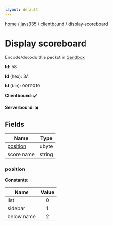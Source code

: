 ```yaml
---
layout: default
---
```


[home](/)  /  [java335](/protocol/java335)  /  [clientbound](/protocol/java335/clientbound)  /  display-scoreboard

# Display scoreboard

Encode/decode this packet in [Sandbox](../../../sandbox/java335#Clientbound.DisplayScoreboard)

**Id**: 58

**Id** (hex): 3A

**Id** (bin): 00111010

**Clientbound**: ✔️

**Serverbound**: ✖️

## Fields

Name | Type
---|---
[position](#position) | ubyte
score name | string

### position

**Constants**:

Name | Value
---|:---:
list | 0
sidebar | 1
below name | 2
